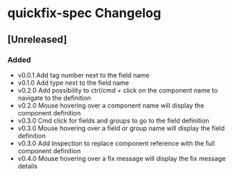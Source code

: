 <!-- Keep a Changelog guide -> https://keepachangelog.com -->

# quickfix-spec Changelog

## [Unreleased]

### Added
- v0.0.1 Add tag number next to the field name
- v0.1.0 Add type next to the field name
- v0.2.0 Add possibility to ctrl/cmd + click on the component name to navigate to the definition
- v0.2.0 Mouse hovering over a component name will display the component definition
- v0.3.0 Cmd click for fields and groups to go to the field definition
- v0.3.0 Mouse hovering over a field or group name will display the field definition
- v0.3.0 Add Inspection to replace component reference with the full component definition
- v0.4.0 Mouse hovering over a fix message will display the fix message details
